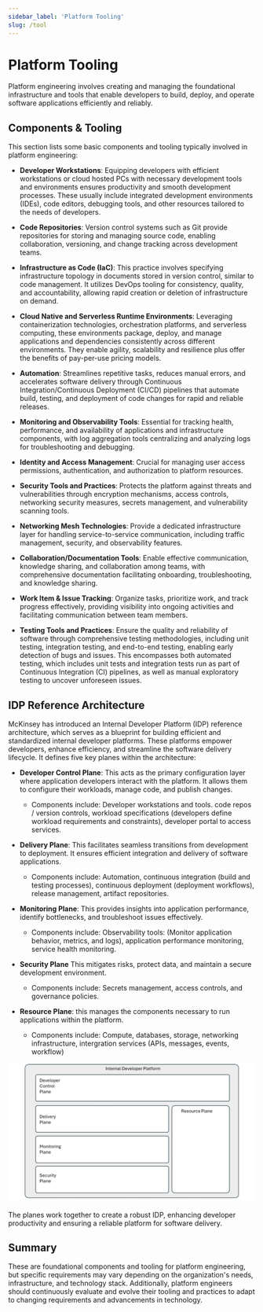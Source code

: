 ```yaml
---
sidebar_label: 'Platform Tooling'
slug: /tool
---
```


# Platform Tooling

Platform engineering involves creating and managing the foundational infrastructure and tools that enable developers to build, deploy, and operate software applications efficiently and reliably.

## Components & Tooling

This section lists some basic components and tooling typically involved in platform engineering:

-  **Developer Workstations**: Equipping developers with efficient workstations or cloud hosted PCs with necessary development tools and environments ensures productivity and smooth development processes. These usually include integrated development environments (IDEs), code editors, debugging tools, and other resources tailored to the needs of developers.

- **Code Repositories**: Version control systems such as Git provide repositories for storing and managing source code, enabling collaboration, versioning, and change tracking across development teams.

- **Infrastructure as Code (IaC)**: This practice involves specifying infrastructure topology in documents stored in version control, similar to code management. It utilizes DevOps tooling for consistency, quality, and accountability, allowing rapid creation or deletion of infrastructure on demand.

- **Cloud Native and Serverless Runtime Environments**: Leveraging containerization technologies, orchestration platforms, and serverless computing, these environments package, deploy, and manage applications and dependencies consistently across different environments. They enable agility, scalability and resilience plus offer the benefits of pay-per-use pricing models.

- **Automation**: Streamlines repetitive tasks, reduces manual errors, and accelerates software delivery through Continuous Integration/Continuous Deployment (CI/CD) pipelines that automate build, testing, and deployment of code changes for rapid and reliable releases.

- **Monitoring and Observability Tools**: Essential for tracking health, performance, and availability of applications and infrastructure components, with log aggregation tools centralizing and analyzing logs for troubleshooting and debugging.

- **Identity and Access Management**: Crucial for managing user access permissions, authentication, and authorization to platform resources.

- **Security Tools and Practices**: Protects the platform against threats and vulnerabilities through encryption mechanisms, access controls, networking security measures, secrets management, and vulnerability scanning tools.

- **Networking Mesh Technologies**: Provide a dedicated infrastructure layer for handling service-to-service communication, including traffic management, security, and observability features.

- **Collaboration/Documentation Tools**: Enable effective communication, knowledge sharing, and collaboration among teams, with comprehensive documentation facilitating onboarding, troubleshooting, and knowledge sharing.

- **Work Item & Issue Tracking**: Organize tasks, prioritize work, and track progress effectively, providing visibility into ongoing activities and facilitating communication between team members.

- **Testing Tools and Practices**: Ensure the quality and reliability of software through comprehensive testing methodologies, including unit testing, integration testing, and end-to-end testing, enabling early detection of bugs and issues.  This encompasses both automated testing, which includes unit tests and integration tests run as part of Continuous Integration (CI) pipelines, as well as manual exploratory testing to uncover unforeseen issues.



## IDP Reference Architecture

McKinsey has introduced an Internal Developer Platform (IDP) reference architecture, which serves as a blueprint for building efficient and standardized internal developer platforms. These platforms empower developers, enhance efficiency, and streamline the software delivery lifecycle. It defines five key planes within the architecture:

- **Developer Control Plane**:  This  acts as the primary configuration layer where application developers interact with the platform. It allows them to configure their workloads, manage code, and publish changes.  
  - Components include:  Developer workstations and tools. code repos / version controls, workload specifications (developers define workload requirements and constraints), developer portal to access services.

- **Delivery Plane**:  This  facilitates seamless transitions from development to deployment. It ensures efficient integration and delivery of software applications.
  - Components include: Automation, continuous integration (build and testing processes), continuous deployment (deployment workflows),  release management, artifact repositories.

- **Monitoring Plane**:  This provides insights into application performance, identify bottlenecks, and troubleshoot issues effectively.
  - Components include: Observability tools: (Monitor application behavior, metrics, and logs), application performance monitoring, service health monitoring.

- **Security Plane**  This mitigates risks, protect data, and maintain a secure development environment.
  - Components include: Secrets management, access controls, and governance policies.

- **Resource Plane**:  this manages the components necessary to run applications within the platform.
  - Components include: Compute, databases, storage, networking infrastructure, intergration services (APIs, messages, events, workflow)

![](images/refarch.png)

The planes work together to create a robust IDP, enhancing developer productivity and ensuring a reliable platform for software delivery. 


## Summary  

These are foundational components and tooling for platform engineering, but specific requirements may vary depending on the organization's needs, infrastructure, and technology stack. Additionally, platform engineers should continuously evaluate and evolve their tooling and practices to adapt to changing requirements and advancements in technology. 
